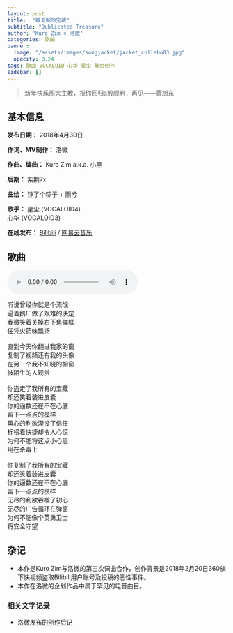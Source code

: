 ```yaml
---
layout: post
title:  "被复制的宝藏"
subtitle: "Dublicated Treasure"
author: "Kuro Zim × 洛微"
categories: 歌曲
banner: 
  image: "/assets/images/songjacket/jacket_collabo03.jpg"
  opacity: 0.24
tags: 歌曲 VOCALOID 心华 星尘 联合创作
sidebar: []
---
```


>  新年快乐周大主教，祝你回归a股顺利，再见——黄旭东

## 基本信息

**发布日期：** 2018年4月30日

**作词、MV制作：** 洛微

**作曲、编曲：** Kuro Zim a.k.a. 小黑

**后期：** 紫荆7x

**曲绘：** 铮了个粽子 + 雨兮

**歌手：**  星尘 (VOCALOID4)<br>心华 (VOCALOID3)

**在线发布：** [Bilibili](https://www.bilibili.com/video/av22724448?p=1) / [网易云音乐](https://music.163.com/song?id=549768692)


## 歌曲

<audio controls><source src="/assets/audio/collab03.mp3" type="audio/mp3"></audio>

<pre>
听说曾经你就是个流氓
逼着鹅厂做了艰难的决定
我微笑着关掉右下角弹框
任凭火药味飘扬

直到今天你翻进我家的窗
复制了视频还有我的头像
在另一个我不知晓的橱窗
被陌生的人观赏

你盗走了我所有的宝藏  
却还笑着装进皮囊
你的逼数还在不在心底  
留下一点点的模样
熏心的利欲湮没了信任  
标榜着快捷却令人心慌
为何不能将这点小心思  
用在杀毒上

你复制了我所有的宝藏  
却还笑着装进皮囊
你的逼数还在不在心底  
留下一点点的模样
无尽的利欲吞噬了初心  
无尽的广告循环在弹窗
为何不能像个英勇卫士  
将安全守望
</pre>

## 杂记

* 本作是Kuro Zim与洛微的第三次词曲合作，创作背景是2018年2月20日360旗下快视频盗取Bilibili用户账号及投稿的恶性事件。
* 本作在洛微的企划作品中属于罕见的电音曲目。

### 相关文字记录

* [洛微发布的创作后记](https://www.bilibili.com/read/cv440367/)
